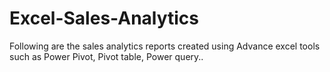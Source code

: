 # Excel-Sales-Analytics
Following are the sales analytics reports created using Advance excel tools such as Power Pivot, Pivot table, Power query..
